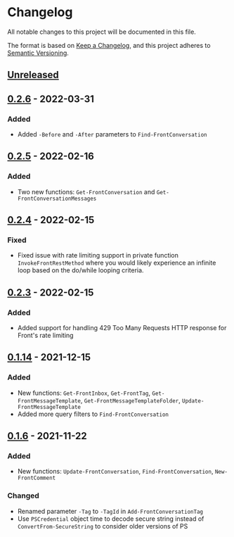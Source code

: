 # Changelog
All notable changes to this project will be documented in this file.

The format is based on [Keep a Changelog](https://keepachangelog.com/en/1.0.0/),
and this project adheres to [Semantic Versioning](https://semver.org/spec/v2.0.0.html).

## [Unreleased]

## [0.2.6] - 2022-03-31
### Added
- Added `-Before` and `-After` parameters to `Find-FrontConversation`

## [0.2.5] - 2022-02-16
### Added
- Two new functions: `Get-FrontConversation` and `Get-FrontConversationMessages`

## [0.2.4] - 2022-02-15
### Fixed
- Fixed issue with rate limiting support in private function `InvokeFrontRestMethod` where you would likely experience an infinite loop based on the do/while looping criteria.

## [0.2.3] - 2022-02-15
### Added
- Added support for handling 429 Too Many Requests HTTP response for Front's rate limiting

## [0.1.14] - 2021-12-15
### Added
- New functions: `Get-FrontInbox`, `Get-FrontTag`, `Get-FrontMessageTemplate`, `Get-FrontMessageTemplateFolder`, `Update-FrontMessageTemplate`
- Added more query filters to `Find-FrontConversation`

## [0.1.6] - 2021-11-22
### Added
- New functions: `Update-FrontConversation`, `Find-FrontConversation`, `New-FrontComment`

### Changed
- Renamed parameter `-Tag` to `-TagId` in `Add-FrontConversationTag`
- Use `PSCredential` object time to decode secure string instead of `ConvertFrom-SecureString` to consider older versions of PS

[Unreleased]: https://github.com/codaamok/PSFront/compare/0.2.6..HEAD
[0.2.6]: https://github.com/codaamok/PSFront/compare/0.2.5..0.2.6
[0.2.5]: https://github.com/codaamok/PSFront/compare/0.2.4..0.2.5
[0.2.4]: https://github.com/codaamok/PSFront/compare/0.2.3..0.2.4
[0.2.3]: https://github.com/codaamok/PSFront/compare/0.1.14..0.2.3
[0.1.14]: https://github.com/codaamok/PSFront/compare/0.1.6..0.1.14
[0.1.6]: https://github.com/codaamok/PSFront/tree/0.1.6